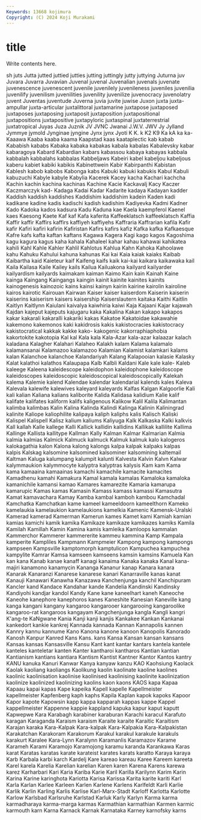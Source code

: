 ```yaml
---
Keywords: 13668 kojimura
Copyright: (C) 2024 Koji Murakami
---
```


# title

Write contents here.



sh juts Jutta jutted juttied jutties jutting juttingly jutty
juttying Juturna juv Juvara Juvarra Juvavian Juvenal juvenal Juvenalian juvenals
juvenate juvenescence juvenescent juvenile juvenilely juvenileness juveniles juvenilia juvenilify juvenilism
juvenilities juvenility juvenilize juvenocracy juvenolatry juvent Juventas juventude Juverna juvia
juvite juwise Juxon juxta juxta-ampullar juxta-articular juxtalittoral juxtamarine juxtapose juxtaposed
juxtaposes juxtaposing juxtaposit juxtaposition juxtapositional juxtapositions juxtapositive juxtapyloric juxtaspinal juxtaterrestrial
juxtatropical Juyas Juza Juznik JV JVNC Jwanai J.W.V. JWV Jy
Jylland Jymmye jymold Jynginae jyngine Jynx jynx Jyoti K K.
k K2 K9 Ka kA ka ka- Kaaawa Kaaba kaaba
kaama Kaapstad kaas kaataplectic kab kabab Kababish kababs Kabaka kabaka
kabakas kabala kabalas Kabalevsky kabar kabaragoya Kabard Kabardian kabars kabassou
kabaya kabayas kabbala kabbalah kabbalahs kabbalas Kabbeljaws Kabeiri kabel kabeljou
kabeljous kaberu kabiet kabiki kabikis Kabinettwein Kabir Kabirpanthi Kabistan Kablesh
kabob kabobs Kabonga kabs Kabuki kabuki kabukis Kabul Kabuli kabuzuchi
Kabyle kabyle Kabylia Kacerek Kacey kacha Kachari kachcha Kachin kachin
kachina kachinas Kachine Kacie Kackavalj Kacy Kaczer Kaczmarczyk kad- Kadaga
Kadai Kadar Kadarite kadaya Kadayan kadder Kaddish kaddish kaddishes Kaddishim
kaddishim kadein Kaden kadi kadikane kadine kadis kadischi kadish kadishim
Kadiyevka Kadmi Kadner Kado Kadoka kados kadsura Kadu Kaduna kae
Kaela kaempferol Kaenel kaes Kaesong Kaete Kaf kaf Kafa kaferita
Kaffeeklatsch kaffeeklatsch Kaffia Kaffir kaffir Kaffirs kaffirs kaffiyeh kaffiyehs Kaffraria
Kaffrarian kafila Kafir kafir Kafiri kafiri kafirin Kafiristan Kafirs kafirs
kafiz Kafka kafka Kafkaesque Kafre kafs kafta kaftan kaftans Kagawa
Kagera Kagi kago kagos Kagoshima kagu kagura kagus kaha kahala
Kahaleel kahar kahau kahawai kahikatea kahili Kahl Kahle Kahler Kahlil
Kahlotus Kahlua Kahn Kahoka Kahoolawe kahu Kahuku Kahului kahuna kahunas
Kai kai Kaia kaiak kaiaks Kaibab Kaibartha kaid Kaieteur kaif
Kaifeng kaifs kaik kai-kai kaikara kaikawaka kail Kaila Kailasa Kaile
Kailey kails Kailua Kailuakona kailyard kailyarder kailyardism kailyards kaimakam kaiman
Kaimo Kain kain Kainah Kaine kainga Kaingang Kaingangs kaingin kainit
kainite kainites kainits kainogenesis kainozoic kains kainsi kainyn kairin kairine
kairolin kairoline kairos kairotic Kairouan Kairwan Kaiser kaiser kaiserdom Kaiserin
kaiserin kaiserins kaiserism kaisers kaisership Kaiserslautern kaitaka Kaithi Kaitlin Kaitlyn
Kaitlynn Kaiulani kaivalya kaiwhiria kaiwi Kaja Kajaani Kajar kajawah Kajdan
kajeput kajeputs kajugaru kaka Kakalina Kakan kakapo kakapos kakar kakarali
kakaralli kakariki kakas Kakatoe Kakatoidae kakawahie kakemono kakemonos kaki kakidrosis
kakis kakistocracies kakistocracy kakistocratical kakkak kakke kako- kakogenic kakorraphiaphobia kakortokite
kakotopia Kal kal Kala kala Kala-Azar kala-azar kalaazar kalach kaladana
Kalagher Kalahari Kalaheo Kalakh kalam Kalama kalamalo kalamansanai Kalamazoo kalamazoo
Kalamian Kalamist kalamkari kalams kalan Kalanchoe kalanchoe Kalandariyah Kalang Kalapooian
kalasie Kalasky Kalat kalathoi kalathos Kalaupapa Kalb Kalbli Kaldani Kale
kale kale- Kaleb kaleege Kaleena kaleidescope kaleidophon kaleidophone kaleidoscope kaleidoscopes
kaleidoscopic kaleidoscopical kaleidoscopically Kalekah kalema Kalemie kalend Kalendae kalendar kalendarial
kalends kales Kaleva Kalevala kalewife kalewives kaleyard kaleyards Kalfas Kalgan
Kalgoorlie Kali kali kalian Kaliana kalians kaliborite Kalida Kalidasa kalidium
Kalie kalif kalifate kalifates kaliform kalifs kaligenous Kalikow Kalil Kalila
Kalimantan kalimba kalimbas Kalin Kalina Kalinda Kalindi Kalinga Kalinin Kaliningrad
kalinite Kaliope kaliophilite kalipaya kaliph kaliphs kalis Kalisch Kaliski Kalispel
Kalispell Kalisz kalium kaliums Kaliyuga Kalk Kalkaska Kalki kalkvis Kall
kallah Kalle kallege Kalli Kallick kallidin kallidins Kallikak kallilite Kallima
Kallinge Kallista kallitype Kallman Kally Kalman Kalmar Kalmarian Kalmia kalmia
kalmias Kalmick Kalmuck kalmuck Kalmuk kalmuk kalo kalogeros kalokagathia kalon
Kalona kalong kalongs kalpa kalpak kalpaks kalpas kalpis Kalskag kalsomine
kalsomined kalsominer kalsomining kaltemail Kaltman Kaluga kalumpang kalumpit kalunti Kalvesta
Kalvin Kalvn Kalwar kalymmaukion kalymmocyte kalyptra kalyptras kalysis Kam kam
Kama kama kamaaina kamaainas kamachi kamachile kamacite kamacites Kamadhenu kamahi
Kamakura Kamal kamala kamalas Kamaloka kamaloka kamanichile kamansi kamao Kamares
kamarezite Kamaria kamarupa kamarupic Kamas kamas Kamasin Kamass kamass kamassi
Kamasutra Kamat kamavachara Kamay Kamba kambal kamboh kambou Kamchadal Kamchatka
Kamchatkan kame kameel kameeldoorn kameelthorn Kameko kamelaukia kamelaukion kamelaukions kamelkia
Kamenic Kamensk-Uralski Kamerad kamerad Kamerman Kamerun kames Kamet kami Kamiah
kamian kamias kamichi kamik kamika Kamikaze kamikaze kamikazes kamiks Kamila
Kamilah Kamillah Kamin Kamina kamis kamleika Kamloops kammalan Kammerchor Kammerer
kammererite kammeu kammina Kamp Kampala kamperite Kampliles Kampmann Kampmeier Kampong
kampong kampongs kampseen Kampsville kamptomorph kamptulicon Kampuchea kampuchea kampylite Kamrar
Kamsa kamseen kamseens kamsin kamsins Kamuela Kan kan kana Kanab
kanae kanaff kanagi kanaima Kanaka kanaka Kanal kana-majiri kanamono kanamycin
Kananga Kananur kanap Kanara kanara Kanarak Kanaranzi Kanarese kanarese kanari
Kanarraville kanas kanat Kanauji Kanawari Kanawha Kanazawa Kanchenjunga kanchil Kanchipuram
Kancler kand Kandace Kandahar kande Kandelia Kandinski Kandinsky Kandiyohi kandjar
kandol Kandy Kane kane kaneelhart kaneh Kaneoche Kaneohe kanephore kanephoros
kanes Kaneshite Kanesian Kaneville kang kanga kangani kangany kangaroo kangarooer
kangarooing kangaroolike kangaroo-rat kangaroos kangayam Kangchenjunga kangla Kangli kangri K'ang-te
KaNgwane Kania Kanji kanji kanjis Kankakee Kankan Kankanai kankedort kankie
kankrej Kannada kannada Kannan Kannapolis kannen Kannry kannu kannume Kano
Kanona kanone kanoon Kanopolis Kanorado Kanosh Kanpur Kanred Kans Kans.
kans Kansa Kansan kansan kansans Kansas kansas Kansasville Kansu Kant
kant kantar kantars kantela kantele kanteles kanteletar kanten Kanter kantharoi
kantharos Kantian kantian Kantianism kantians kantiara Kantism Kantist Kantner Kantor
Kantos kantry KANU kanuka Kanuri Kanwar Kanya kanyaw kanzu KAO
Kaohsiung Kaolack Kaolak kaoliang kaoliangs Kaolikung kaolin kaolinate kaoline kaolines
kaolinic kaolinisation kaolinise kaolinised kaolinising kaolinite kaolinization kaolinize kaolinized kaolinizing
kaolins kaon kaons KAOS kapa Kapaa Kapaau kapai kapas Kape
kapeika Kapell kapelle Kapellmeister kapellmeister Kapfenberg kaph kaphs Kapila Kaplan
kapok kapoks Kapoor Kapor kapote Kapowsin kapp kappa kapparah kappas
kappe Kappel kappellmeister Kappenne kappie kappland kapuka kapur kaput kaputt
Kapwepwe Kara Karabagh karabiner karaburan Karachi karacul Karafuto karagan Karaganda
Karaism karaism Karaite karaite Karaitic Karaitism Karajan karaka Kara-Kalpak Kara-kalpak
Kara-Kalpakia Kara-Kalpakistan Karakatchan Karakoram Karakorum Karakul karakul karakule karakuls karakurt
Karalee Kara-Lynn Karalynn Karamanlis Karamazov Karame Karameh Karami Karamojo Karamojong
karamu karanda Karankawa Karas karat Karatas karatas karate karateist karates
karats karatto Karaya karaya Karb Karbala karbi karch Kardelj Kare
kareao kareau Karee Kareem kareeta Karel karela Karelia Karelian karelian
Karen karen Karena Karens karewa karez Karharbari Kari Karia Kariba
Karie Karil Karilla Karilynn Karim Karin Karina Karine karinghota Kariotta
Karisa Karissa Karita karite kariti Karl Karla Karlan Karlee Karleen
Karlen Karlene Karlens Karlfeldt Karli Karlie Karlik Karlin Karling Karlis
Karlise Karl-Marx-Stadt Karloff Karlotta Karlotte Karlow Karlsbad Karlsruhe Karlstad Karluk
Karly Karlyn Karma karma karmadharaya karma-marga karmas Karmathian karmathian Karmen
karmic karmouth karn Karna Karnack Karnak Karnataka Karney karnofsky karns
